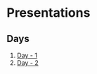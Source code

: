 # Presentations

## Days

1. [Day - 1](https://github.com/021NIS/Presentations/blob/master/Day1.pdf)
2. [Day - 2](https://github.com/021NIS/Presentations/blob/master/Day%202.pdf)
